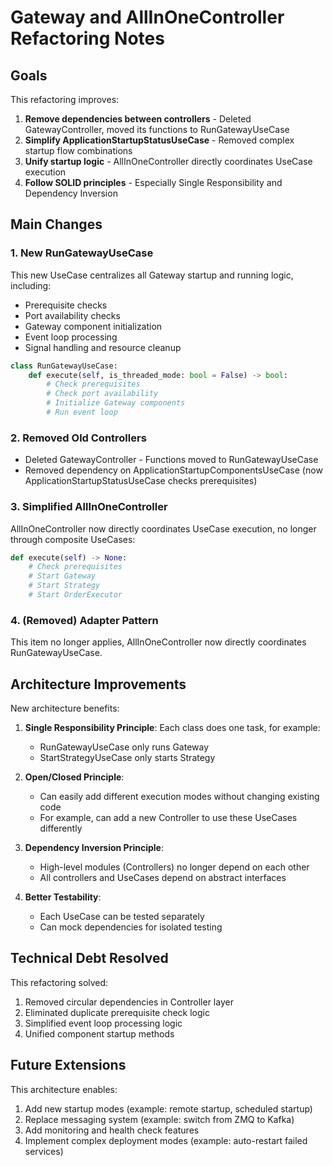 # Gateway and AllInOneController Refactoring Notes

## Goals

This refactoring improves:

1. **Remove dependencies between controllers** - Deleted GatewayController, moved its functions to RunGatewayUseCase
2. **Simplify ApplicationStartupStatusUseCase** - Removed complex startup flow combinations
3. **Unify startup logic** - AllInOneController directly coordinates UseCase execution
4. **Follow SOLID principles** - Especially Single Responsibility and Dependency Inversion

## Main Changes

### 1. New RunGatewayUseCase

This new UseCase centralizes all Gateway startup and running logic, including:
- Prerequisite checks
- Port availability checks
- Gateway component initialization
- Event loop processing
- Signal handling and resource cleanup

```python
class RunGatewayUseCase:
    def execute(self, is_threaded_mode: bool = False) -> bool:
        # Check prerequisites
        # Check port availability
        # Initialize Gateway components
        # Run event loop
```

### 2. Removed Old Controllers

- Deleted GatewayController - Functions moved to RunGatewayUseCase
- Removed dependency on ApplicationStartupComponentsUseCase (now ApplicationStartupStatusUseCase checks prerequisites)

### 3. Simplified AllInOneController

AllInOneController now directly coordinates UseCase execution, no longer through composite UseCases:

```python
def execute(self) -> None:
    # Check prerequisites
    # Start Gateway
    # Start Strategy
    # Start OrderExecutor
```

### 4. (Removed) Adapter Pattern

This item no longer applies, AllInOneController now directly coordinates RunGatewayUseCase.

## Architecture Improvements

New architecture benefits:

1. **Single Responsibility Principle**: Each class does one task, for example:
   - RunGatewayUseCase only runs Gateway
   - StartStrategyUseCase only starts Strategy
   
2. **Open/Closed Principle**:
   - Can easily add different execution modes without changing existing code
   - For example, can add a new Controller to use these UseCases differently
   
3. **Dependency Inversion Principle**:
   - High-level modules (Controllers) no longer depend on each other
   - All controllers and UseCases depend on abstract interfaces
   
4. **Better Testability**:
   - Each UseCase can be tested separately
   - Can mock dependencies for isolated testing

## Technical Debt Resolved

This refactoring solved:

1. Removed circular dependencies in Controller layer
2. Eliminated duplicate prerequisite check logic
3. Simplified event loop processing logic
4. Unified component startup methods

## Future Extensions

This architecture enables:

1. Add new startup modes (example: remote startup, scheduled startup)
2. Replace messaging system (example: switch from ZMQ to Kafka)
3. Add monitoring and health check features
4. Implement complex deployment modes (example: auto-restart failed services)
